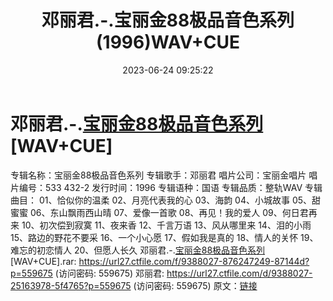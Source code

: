 ﻿---
title: 邓丽君.-.宝丽金88极品音色系列(1996)WAV+CUE
date: 2023-06-24 09:25:22
categories: WAV车载音乐、镜像
tags: 华语中文
---
# 邓丽君.-.[宝丽金88极品音色系列](1996)[WAV+CUE]

专辑名称：宝丽金88极品音色系列
专辑歌手：邓丽君
唱片公司：宝丽金唱片
唱片编号：533 432-2
发行时间：1996
专辑语种：国语
专辑品质：整轨WAV
专辑曲目：
01、恰似你的温柔
02、月亮代表我的心
03、海韵
04、小城故事
05、甜蜜蜜
06、东山飘雨西山晴
07、爱像一首歌
08、再见！我的爱人
09、何日君再来
10、初次偿到寂寞
11、夜来香
12、千言万语
13、风从哪里来
14、泪的小雨
15、路边的野花不要采
16、一个小心愿
17、假如我是真的
18、情人的关怀
19、难忘的初恋情人
20、但愿人长久
邓丽君.-.[宝丽金88极品音色系列](1996)[WAV+CUE].rar: https://url27.ctfile.com/f/9388027-876247249-87144d?p=559675
(访问密码: 559675)
邓丽君: https://url27.ctfile.com/d/9388027-25163978-5f4765?p=559675
(访问密码: 559675)
原文：[链接](https://blog.sina.com.cn/s/blog_1647c7e76010312h4.html)